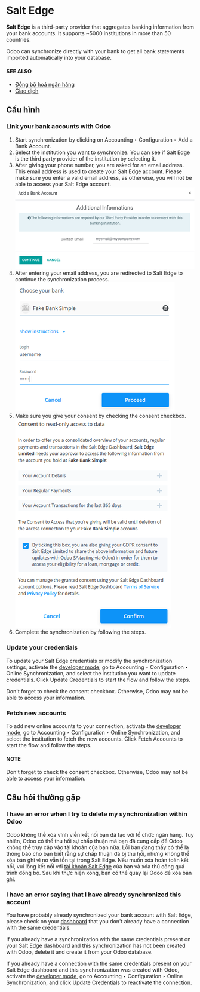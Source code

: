 # Salt Edge

**Salt Edge** is a third-party provider that aggregates banking information
from your bank accounts. It supports ~5000 institutions in more than 50
countries.

Odoo can synchronize directly with your bank to get all bank statements imported
automatically into your database.

#### SEE ALSO
- [Đồng bộ hoá ngân hàng](../bank_synchronization.md)
- [Giao dịch](../transactions.md)

## Cấu hình

### Link your bank accounts with Odoo

1. Start synchronization by clicking on Accounting ‣ Configuration
   ‣ Add a Bank Account.
2. Select the institution you want to synchronize. You can see if Salt Edge is the
   third party provider of the institution by selecting it.
3. After giving your phone number, you are asked for an email address. This email
   address is used to create your Salt Edge account. Please make sure you enter a
   valid email address, as otherwise, you will not be able to access your Salt Edge
   account.
   ![Email address to provide to Salt Edge for the creation of your account.](../../../../../.gitbook/assets/saltedge-contact-email.png)
4. After entering your email address, you are redirected to Salt Edge to continue
   the synchronization process.
   ![Salt Edge Login page.](../../../../../.gitbook/assets/saltedge-login-page.png)
5. Make sure you give your consent by checking the consent checkbox.
   ![Salt Edge give consent page.](../../../../../.gitbook/assets/saltedge-give-consent.png)
6. Complete the synchronization by following the steps.

### Update your credentials

To update your Salt Edge credentials or modify the synchronization settings, activate the
[developer mode](../../../../general/developer_mode.md#developer-mode), go to Accounting ‣ Configuration ‣
Online Synchronization, and select the institution you want to update credentials. Click
Update Credentials to start the flow and follow the steps.

Don't forget to check the consent checkbox. Otherwise, Odoo may not be able to access
your information.

### Fetch new accounts

To add new online accounts to your connection, activate the [developer mode](../../../../general/developer_mode.md#developer-mode),
go to Accounting ‣ Configuration ‣ Online Synchronization, and select the
institution to fetch the new accounts. Click Fetch Accounts to start the flow and
follow the steps.

#### NOTE
Don't forget to check the consent checkbox. Otherwise, Odoo may not be able to access your
information.

## Câu hỏi thường gặp

### I have an error when I try to delete my synchronization within Odoo

Odoo không thể xóa vĩnh viễn kết nối bạn đã tạo với tổ chức ngân hàng. Tuy nhiên, Odoo có thể thu hồi sự chấp thuận mà bạn đã cung cấp để Odoo không thể truy cập vào tài khoản của bạn nữa. Lỗi bạn đang thấy có thể là thông báo cho bạn biết rằng sự chấp thuận đã bị thu hồi, nhưng không thể xóa bản ghi vì nó vẫn tồn tại trong Salt Edge. Nếu muốn xóa hoàn toàn kết nối, vui lòng kết nối với [tài khoản Salt Edge](https://www.saltedge.com/dashboard) của bạn và xóa thủ công quá trình đồng bộ. Sau khi thực hiện xong, bạn có thể quay lại Odoo để xóa bản ghi.

### I have an error saying that I have already synchronized this account

You have probably already synchronized your bank account with Salt Edge, please check on your
[dashboard](https://www.saltedge.com/dashboard) that you don't already have a connection with the
same credentials.

If you already have a synchronization with the same credentials present on your Salt Edge
dashboard and this synchronization has not been created with Odoo, delete it and create it from your
Odoo database.

If you already have a connection with the same credentials present on your Salt Edge dashboard
and this synchronization was created with Odoo, activate the [developer
mode](../../../../general/developer_mode.md#developer-mode), go to Accounting ‣ Configuration ‣ Online
Synchronization, and click Update Credentials to reactivate the connection.

